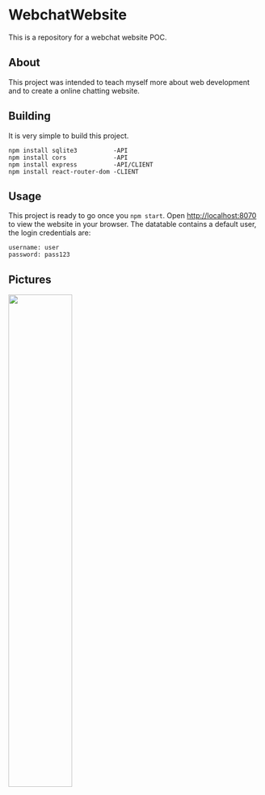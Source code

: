 # WebchatWebsite
  This is a repository for a webchat website POC.
  
## About
  This project was intended to teach myself more about web development and to create a online chatting website.

## Building
  It is very simple to build this project.
  ```
  npm install sqlite3          -API
  npm install cors             -API
  npm install express          -API/CLIENT
  npm install react-router-dom -CLIENT
  ```
## Usage
  This project is ready to go once you ```npm start```.
  Open [http://localhost:8070](http://localhost:8070) to view the website in your browser.
  The datatable contains a default user, the login credentials are:
  ```
  username: user
  password: pass123
  ```
## Pictures
<img src="https://cdn.discordapp.com/attachments/764959698888687616/953432626851622942/unknown.png" width=50% height=50% />
